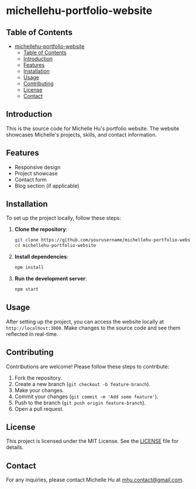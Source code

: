 # michellehu-portfolio-website

## Table of Contents

- [michellehu-portfolio-website](#michellehu-portfolio-website)
  - [Table of Contents](#table-of-contents)
  - [Introduction](#introduction)
  - [Features](#features)
  - [Installation](#installation)
  - [Usage](#usage)
  - [Contributing](#contributing)
  - [License](#license)
  - [Contact](#contact)

## Introduction

This is the source code for Michelle Hu's portfolio website. The website showcases Michelle's projects, skills, and contact information.

## Features

- Responsive design
- Project showcase
- Contact form
- Blog section (if applicable)

## Installation

To set up the project locally, follow these steps:

1. **Clone the repository**:

   ```sh
   git clone https://github.com/yourusername/michellehu-portfolio-website.git
   cd michellehu-portfolio-website
   ```

2. **Install dependencies**:

   ```sh
   npm install
   ```

3. **Run the development server**:
   ```sh
   npm start
   ```

## Usage

After setting up the project, you can access the website locally at `http://localhost:3000`. Make changes to the source code and see them reflected in real-time.

## Contributing

Contributions are welcome! Please follow these steps to contribute:

1. Fork the repository.
2. Create a new branch (`git checkout -b feature-branch`).
3. Make your changes.
4. Commit your changes (`git commit -m 'Add some feature'`).
5. Push to the branch (`git push origin feature-branch`).
6. Open a pull request.

## License

This project is licensed under the MIT License. See the [LICENSE](LICENSE) file for details.

## Contact

For any inquiries, please contact Michelle Hu at [mhu.contact@gmail.com](mailto:mhu.contact@gmail.com).
